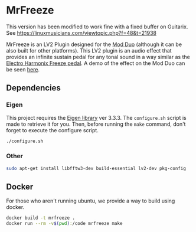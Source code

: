 # MrFreeze
This version has been modified to work fine with a fixed buffer on Guitarix. See https://linuxmusicians.com/viewtopic.php?f=48&t=21938

MrFreeze is an LV2 Plugin designed for the [Mod Duo](https://moddevices.com/) (although it can be also built for other platforms).
This LV2 plugin is an audio effect that provides an infinite sustain pedal for any tonal sound in a way similar as the [Electro Harmonix Freeze pedal](http://www.ehx.com/products/freeze).
A demo of the effect on the Mod Duo can be seen [here](https://drive.google.com/open?id=0B2q3qYi2cyKQUEZCcmJyWmszMDQ).

## Dependencies

### Eigen

This project requires the [Eigen library](http://eigen.tuxfamily.org/index.php?title=Main_Page) ver 3.3.3.
The `configure.sh` script is made to retrieve it for you. Then, before running the `make` command, don't forget to execute the configure script.
```bash
./configure.sh
```

### Other

```bash
sudo apt-get install libfftw3-dev build-essential lv2-dev pkg-config
```

## Docker
For those who aren't running ubuntu, we provide a way to build using docker.
```bash
docker build -t mrfreeze .
docker run --rm -v$(pwd):/code mrfreeze make
```
